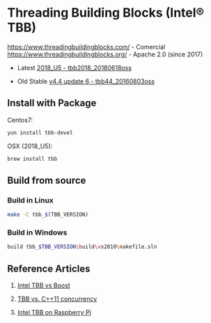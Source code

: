 # Threading Building Blocks (Intel® TBB)

https://www.threadingbuildingblocks.com/  - Comercial
https://www.threadingbuildingblocks.org/  - Apache 2.0 (since 2017)

- Latest [2018_U5 - tbb2018_20180618oss](https://github.com/01org/tbb/archive/2018_U5.tar.gz)

- Old Stable [v4.4 update 6 - tbb44_20160803oss](https://www.threadingbuildingblocks.org/sites/default/files/software_releases/source/tbb44_20160803oss_src.tgz)

## Install with Package

Centos7:

```Bash
yun install tbb-devel
```

OSX (2018_U5):

```Bash
brew install tbb
```

## Build from source

### Build in Linux

```Bash
make -C tbb_$(TBB_VERSION)
```

### Build in Windows

```Bash
build tbb_$TBB_VERSION\build\vs2010\makefile.sln
```

## Reference Articles

1. [Intel TBB vs Boost](https://stackoverflow.com/questions/7130020/intel-tbb-vs-boost)

2. [TBB vs. C++11 concurrency](https://software.intel.com/en-us/forums/intel-threading-building-blocks/topic/278721)

3. [Intel TBB on Raspberry Pi](https://www.theimpossiblecode.com/blog/intel-tbb-on-raspberry-pi/)
